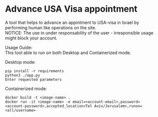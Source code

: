 # Advance USA Visa appointment

A tool that helps to advance an appintment to USA-visa in Israel by performing human like operations on the site.  
NOTICE: The use in under responsability of the user - irresponsible usage might block your account.

Usage Guide:  
This tool able to run on both Desktop and Containerized mode.

Desktop mode:
```
pip install -r requirements
python3 ./app.py
Enter requested parameters
```

Containerized mode:
```
docker build -t <image-name> .
docker run -it <image-name> -e email=<account-email>,password=<account-password>,accepted_location<Tel Aviv/Jerusalem>,runon=<all/username>
```
